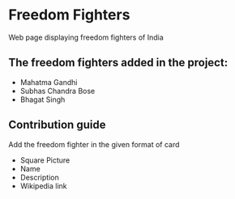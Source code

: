# Freedom Fighters
Web page displaying freedom fighters of India

## The freedom fighters added in the project:
- Mahatma Gandhi
- Subhas Chandra Bose
- Bhagat Singh

## Contribution guide
Add the freedom fighter in the given format of card
- Square Picture
- Name
- Description
- Wikipedia link